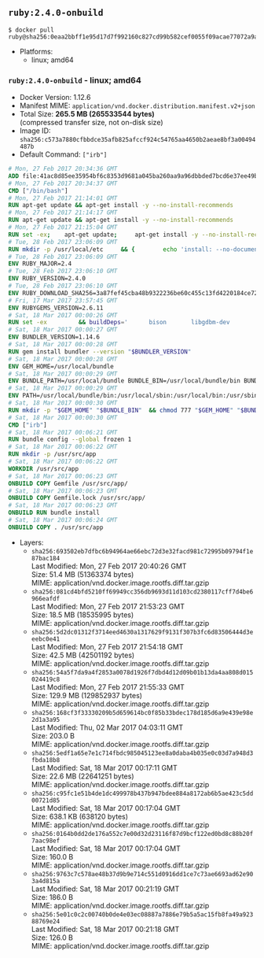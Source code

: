 ## `ruby:2.4.0-onbuild`

```console
$ docker pull ruby@sha256:0eaa2bbff1e95d17d7f992160c827cd99b582cef0055f09acae77072a9aa4c69
```

-	Platforms:
	-	linux; amd64

### `ruby:2.4.0-onbuild` - linux; amd64

-	Docker Version: 1.12.6
-	Manifest MIME: `application/vnd.docker.distribution.manifest.v2+json`
-	Total Size: **265.5 MB (265533544 bytes)**  
	(compressed transfer size, not on-disk size)
-	Image ID: `sha256:c573a7880cfbbdce35afb825afccf924c54765aa4650b2aeae8bf3a00494487b`
-	Default Command: `["irb"]`

```dockerfile
# Mon, 27 Feb 2017 20:34:36 GMT
ADD file:41ac8d85ee35954bf6c8353d9681a045ba260aa9a96dbbded7bcd6e37ee49bea in / 
# Mon, 27 Feb 2017 20:34:37 GMT
CMD ["/bin/bash"]
# Mon, 27 Feb 2017 21:14:01 GMT
RUN apt-get update && apt-get install -y --no-install-recommends 		ca-certificates 		curl 		wget 	&& rm -rf /var/lib/apt/lists/*
# Mon, 27 Feb 2017 21:14:17 GMT
RUN apt-get update && apt-get install -y --no-install-recommends 		bzr 		git 		mercurial 		openssh-client 		subversion 				procps 	&& rm -rf /var/lib/apt/lists/*
# Mon, 27 Feb 2017 21:15:04 GMT
RUN set -ex; 	apt-get update; 	apt-get install -y --no-install-recommends 		autoconf 		automake 		bzip2 		file 		g++ 		gcc 		imagemagick 		libbz2-dev 		libc6-dev 		libcurl4-openssl-dev 		libdb-dev 		libevent-dev 		libffi-dev 		libgdbm-dev 		libgeoip-dev 		libglib2.0-dev 		libjpeg-dev 		libkrb5-dev 		liblzma-dev 		libmagickcore-dev 		libmagickwand-dev 		libncurses-dev 		libpng-dev 		libpq-dev 		libreadline-dev 		libsqlite3-dev 		libssl-dev 		libtool 		libwebp-dev 		libxml2-dev 		libxslt-dev 		libyaml-dev 		make 		patch 		xz-utils 		zlib1g-dev 				$( 			if apt-cache show 'default-libmysqlclient-dev' 2>/dev/null | grep -q '^Version:'; then 				echo 'default-libmysqlclient-dev'; 			else 				echo 'libmysqlclient-dev'; 			fi 		) 	; 	rm -rf /var/lib/apt/lists/*
# Tue, 28 Feb 2017 23:06:09 GMT
RUN mkdir -p /usr/local/etc 	&& { 		echo 'install: --no-document'; 		echo 'update: --no-document'; 	} >> /usr/local/etc/gemrc
# Tue, 28 Feb 2017 23:06:09 GMT
ENV RUBY_MAJOR=2.4
# Tue, 28 Feb 2017 23:06:10 GMT
ENV RUBY_VERSION=2.4.0
# Tue, 28 Feb 2017 23:06:10 GMT
ENV RUBY_DOWNLOAD_SHA256=3a87fef45cba48b9322236be60c455c13fd4220184ce7287600361319bb63690
# Fri, 17 Mar 2017 23:57:45 GMT
ENV RUBYGEMS_VERSION=2.6.11
# Sat, 18 Mar 2017 00:00:26 GMT
RUN set -ex 		&& buildDeps=' 		bison 		libgdbm-dev 		ruby 	' 	&& apt-get update 	&& apt-get install -y --no-install-recommends $buildDeps 	&& rm -rf /var/lib/apt/lists/* 		&& wget -O ruby.tar.xz "https://cache.ruby-lang.org/pub/ruby/${RUBY_MAJOR%-rc}/ruby-$RUBY_VERSION.tar.xz" 	&& echo "$RUBY_DOWNLOAD_SHA256 *ruby.tar.xz" | sha256sum -c - 		&& mkdir -p /usr/src/ruby 	&& tar -xJf ruby.tar.xz -C /usr/src/ruby --strip-components=1 	&& rm ruby.tar.xz 		&& cd /usr/src/ruby 		&& { 		echo '#define ENABLE_PATH_CHECK 0'; 		echo; 		cat file.c; 	} > file.c.new 	&& mv file.c.new file.c 		&& autoconf 	&& ./configure --disable-install-doc --enable-shared 	&& make -j"$(nproc)" 	&& make install 		&& apt-get purge -y --auto-remove $buildDeps 	&& cd / 	&& rm -r /usr/src/ruby 		&& gem update --system "$RUBYGEMS_VERSION"
# Sat, 18 Mar 2017 00:00:27 GMT
ENV BUNDLER_VERSION=1.14.6
# Sat, 18 Mar 2017 00:00:28 GMT
RUN gem install bundler --version "$BUNDLER_VERSION"
# Sat, 18 Mar 2017 00:00:28 GMT
ENV GEM_HOME=/usr/local/bundle
# Sat, 18 Mar 2017 00:00:29 GMT
ENV BUNDLE_PATH=/usr/local/bundle BUNDLE_BIN=/usr/local/bundle/bin BUNDLE_SILENCE_ROOT_WARNING=1 BUNDLE_APP_CONFIG=/usr/local/bundle
# Sat, 18 Mar 2017 00:00:29 GMT
ENV PATH=/usr/local/bundle/bin:/usr/local/sbin:/usr/local/bin:/usr/sbin:/usr/bin:/sbin:/bin
# Sat, 18 Mar 2017 00:00:30 GMT
RUN mkdir -p "$GEM_HOME" "$BUNDLE_BIN" 	&& chmod 777 "$GEM_HOME" "$BUNDLE_BIN"
# Sat, 18 Mar 2017 00:00:30 GMT
CMD ["irb"]
# Sat, 18 Mar 2017 00:06:21 GMT
RUN bundle config --global frozen 1
# Sat, 18 Mar 2017 00:06:22 GMT
RUN mkdir -p /usr/src/app
# Sat, 18 Mar 2017 00:06:22 GMT
WORKDIR /usr/src/app
# Sat, 18 Mar 2017 00:06:23 GMT
ONBUILD COPY Gemfile /usr/src/app/
# Sat, 18 Mar 2017 00:06:23 GMT
ONBUILD COPY Gemfile.lock /usr/src/app/
# Sat, 18 Mar 2017 00:06:23 GMT
ONBUILD RUN bundle install
# Sat, 18 Mar 2017 00:06:24 GMT
ONBUILD COPY . /usr/src/app
```

-	Layers:
	-	`sha256:693502eb7dfbc6b94964ae66ebc72d3e32facd981c72995b09794f1e87bac184`  
		Last Modified: Mon, 27 Feb 2017 20:40:26 GMT  
		Size: 51.4 MB (51363374 bytes)  
		MIME: application/vnd.docker.image.rootfs.diff.tar.gzip
	-	`sha256:081cd4bfd5210ff69949cc356db9693d11d103cd2380117cff7d4be6966eafdf`  
		Last Modified: Mon, 27 Feb 2017 21:53:23 GMT  
		Size: 18.5 MB (18535995 bytes)  
		MIME: application/vnd.docker.image.rootfs.diff.tar.gzip
	-	`sha256:5d2dc01312f3714eed4630a1317629f9131f307b3fc6d83506444d3eeebc0e41`  
		Last Modified: Mon, 27 Feb 2017 21:54:18 GMT  
		Size: 42.5 MB (42501192 bytes)  
		MIME: application/vnd.docker.image.rootfs.diff.tar.gzip
	-	`sha256:54a5f7da9a4f2853a0078d1926f7dbd4d12d09b01b13da4aa808d015024419c8`  
		Last Modified: Mon, 27 Feb 2017 21:55:33 GMT  
		Size: 129.9 MB (129852937 bytes)  
		MIME: application/vnd.docker.image.rootfs.diff.tar.gzip
	-	`sha256:168cf3f33330209b5d659614bc0f85b33bdec178d185d6a9e439e98e2d1a3a95`  
		Last Modified: Thu, 02 Mar 2017 04:03:11 GMT  
		Size: 203.0 B  
		MIME: application/vnd.docker.image.rootfs.diff.tar.gzip
	-	`sha256:5edf1a65e7e1c714fbdc985045123ee8a0daba4b035e0c03d7a948d3fbda18b8`  
		Last Modified: Sat, 18 Mar 2017 00:17:11 GMT  
		Size: 22.6 MB (22641251 bytes)  
		MIME: application/vnd.docker.image.rootfs.diff.tar.gzip
	-	`sha256:c95fc1e51b4de1dc499978b437b947bdee884a8172ab6b5ae423c5dd00721d85`  
		Last Modified: Sat, 18 Mar 2017 00:17:04 GMT  
		Size: 638.1 KB (638120 bytes)  
		MIME: application/vnd.docker.image.rootfs.diff.tar.gzip
	-	`sha256:0164b0dd2de176a552c7e00d32d23116f87d9bcf122ed0bd8c88b20f7aac98ef`  
		Last Modified: Sat, 18 Mar 2017 00:17:04 GMT  
		Size: 160.0 B  
		MIME: application/vnd.docker.image.rootfs.diff.tar.gzip
	-	`sha256:9763c7c578ae48b37d9b9e714c551d0916dd1ce7c73ae6693ad62e903a4d815a`  
		Last Modified: Sat, 18 Mar 2017 00:21:19 GMT  
		Size: 186.0 B  
		MIME: application/vnd.docker.image.rootfs.diff.tar.gzip
	-	`sha256:5e01c0c2c00740b0de4e03ec08887a7886e79b5a5ac15fb8fa49a92388769e24`  
		Last Modified: Sat, 18 Mar 2017 00:21:18 GMT  
		Size: 126.0 B  
		MIME: application/vnd.docker.image.rootfs.diff.tar.gzip
